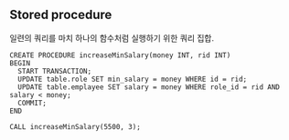 ## Stored procedure

일련의 쿼리를 마치 하나의 함수처럼 실행하기 위한 쿼리 집합.

```
CREATE PROCEDURE increaseMinSalary(money INT, rid INT)
BEGIN
  START TRANSACTION;
  UPDATE table.role SET min_salary = money WHERE id = rid;
  UPDATE table.emplayee SET salary = money WHERE role_id = rid AND salary < money;
  COMMIT;
END

CALL increaseMinSalary(5500, 3);
```
